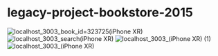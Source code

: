 # legacy-project-bookstore-2015
![localhost_3003_book_id=323725(iPhone XR)](https://user-images.githubusercontent.com/46511237/185783690-f6c2d73f-35a6-45e3-956f-2d2c7ebfdffe.png)
![localhost_3003_search(iPhone XR)](https://user-images.githubusercontent.com/46511237/185783698-1a04e571-7709-4a45-8333-5cc036206aae.png)
![localhost_3003_(iPhone XR) (1)](https://user-images.githubusercontent.com/46511237/185783700-6a3a3869-f441-439f-9b7d-23085d32aeb7.png)
![localhost_3003_(iPhone XR)](https://user-images.githubusercontent.com/46511237/185783701-c01418b5-850f-41ce-b723-4cc3e8b2e4f1.png)
